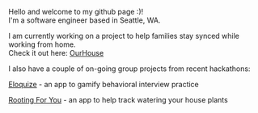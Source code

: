 
Hello and welcome to my github page :)!<br>
I'm a software engineer based in Seattle, WA. <br>

I am currently working on a project to help families stay synced while working from home. <br>
Check it out here: <a href="https://github.com/marissaromero/ourHouse">OurHouse</a>

I also have a couple of on-going group projects from recent hackathons: 

<a href="https://github.com/eloquize">Eloquize</a> - an app to gamify behavioral interview practice

<a href="https://github.com/Rooting-For-U/rooting-for-you">Rooting For You</a> - an app to help track watering your house plants 

